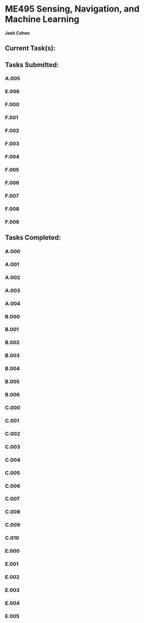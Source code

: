 # ME495 Sensing, Navigation, and Machine Learning
#### Josh Cohen

## Current Task(s):


## Tasks Submitted:
### A.005
### E.006
### F.000
### F.001
### F.002
### F.003
### F.004
### F.005
### F.006
### F.007
### F.008
### F.009

## Tasks Completed:
### A.000
### A.001
### A.002
### A.003
### A.004
### B.000
### B.001
### B.002
### B.003
### B.004
### B.005
### B.006
### C.000
### C.001
### C.002
### C.003
### C.004
### C.005
### C.006
### C.007
### C.008 
### C.009
### C.010
### E.000
### E.001
### E.002
### E.003
### E.004
### E.005